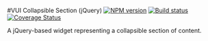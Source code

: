 #VUI Collapsible Section (jQuery)
[![NPM version][npm-image]][npm-url]
[![Build status][ci-image]][ci-url]
[![Coverage Status][coverage-image]][coverage-url]

A jQuery-based widget representing a collapsible section of content.

[npm-url]: https://npmjs.org/package/vui-collapsible-section-jquery
[npm-image]: https://badge.fury.io/js/vui-collapsible-section-jquery.png
[ci-image]: https://travis-ci.org/Brightspace/valence-ui-collapsible-section-jquery.svg?branch=master
[ci-url]: https://travis-ci.org/Brightspace/valence-ui-collapsible-section-jquery
[coverage-image]: https://coveralls.io/repos/Brightspace/valence-ui-collapsible-section-jquery/badge.png?branch=master
[coverage-url]: https://coveralls.io/r/Brightspace/valence-ui-collapsible-section-jquery?branch=master
